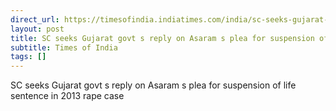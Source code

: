 ```yaml
---
direct_url: https://timesofindia.indiatimes.com/india/sc-seeks-gujarat-govts-reply-on-asarams-plea-for-suspension-of-life-sentence-in-2013-rape-case/articleshow/115559005.cms
layout: post
title: SC seeks Gujarat govt s reply on Asaram s plea for suspension of life sentence in 2013 rape case
subtitle: Times of India
tags: []
---
```


SC seeks Gujarat govt s reply on Asaram s plea for suspension of life sentence in 2013 rape case
